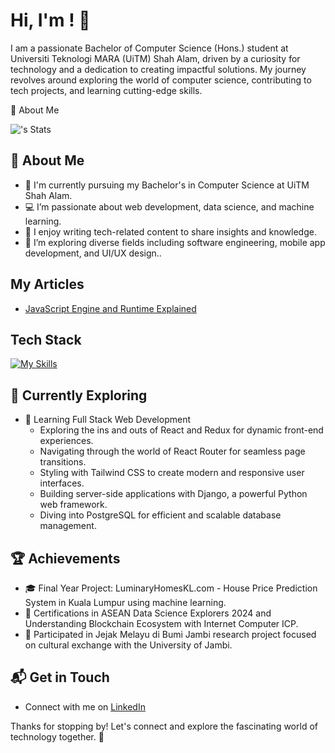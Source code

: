 # Hi, I'm <NUR SYAFIQAH AMIRAH BINTI HASRIN>! 👋

I am a passionate Bachelor of Computer Science (Hons.) student at Universiti Teknologi MARA (UiTM) Shah Alam, driven by a curiosity for technology and a dedication to creating impactful solutions. My journey revolves around exploring the world of computer science, contributing to tech projects, and learning cutting-edge skills.

🚀 About Me

![<sfqhamirah>'s Stats](https://github-readme-stats.vercel.app/api?username=sfqhamirah&theme=tokyonight&&show_icons=true)

## 🚀 About Me

- 🔭 I'm currently pursuing my Bachelor's in Computer Science at UiTM Shah Alam.
- 💻 I’m passionate about web development, data science, and machine learning.
- 📝 I enjoy writing tech-related content to share insights and knowledge.
- 🌟 I’m exploring diverse fields including software engineering, mobile app development, and UI/UX design..

## My Articles
- [JavaScript Engine and Runtime Explained](https://www.freecodecamp.org/news/javascript-engine-and-runtime-explained/)


## Tech Stack
[![My Skills](https://skillicons.dev/icons?i=js,html,css,wasm)](https://skillicons.dev)

## 🌱 Currently Exploring

- 🚀 Learning Full Stack Web Development
  - Exploring the ins and outs of React and Redux for dynamic front-end experiences.
  - Navigating through the world of React Router for seamless page transitions.
  - Styling with Tailwind CSS to create modern and responsive user interfaces.
  - Building server-side applications with Django, a powerful Python web framework.
  - Diving into PostgreSQL for efficient and scalable database management.

 ## 🏆 Achievements

- 🎓 Final Year Project: LuminaryHomesKL.com - House Price Prediction System in Kuala Lumpur using machine learning.
- 🏅 Certifications in ASEAN Data Science Explorers 2024 and Understanding Blockchain Ecosystem with Internet Computer ICP.
- 🤝 Participated in Jejak Melayu di Bumi Jambi research project focused on cultural exchange with the University of Jambi.


## 📬 Get in Touch

- Connect with me on [LinkedIn](https://www.linkedin.com/in/nur-syafiqah-amirah-hasrin-948b82257/)

Thanks for stopping by! Let's connect and explore the fascinating world of technology together. 🚀


<!--

Here are some ideas to get you started:

- 🔭 I’m currently working on ...
- 🌱 I’m currently learning ...
- 👯 I’m looking to collaborate on ...
- 🤔 I’m looking for help with ...
- 💬 Ask me about ...
- 📫 How to reach me: ...
- 😄 Pronouns: ...
- ⚡ Fun fact: ...
-->
